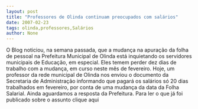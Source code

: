 ```yaml
---
layout: post
title: "Professores de Olinda continuam preocupados com salários"
date: 2007-02-23
tags: olinda,professores,Salários
author: None
---
```

O Blog noticiou, na semana passada, que a mudança na apuração da folha de pessoal na Prefeitura Municipal de Olinda está inquietando os servidores municipais de Educação, em especial. Eles temem perder dez dias de trabalho com a mudança, em curso neste mês de fevereiro. 
Hoje, um professor da rede municipal de Olinda nos enviou o documento da Secretaria de Administração informando que pagará os salários só 20 dias trabalhados em fevereiro, por conta de uma mudança da data da Folha Salarial. Ainda aguardamos a resposta da Prefeitura. 
Para ler o que já foi publicado sobre o assunto clique aqui 